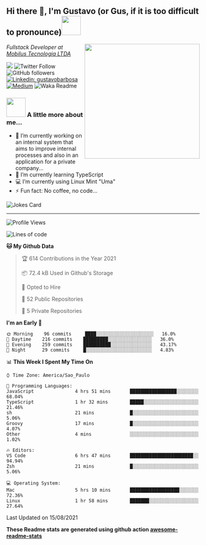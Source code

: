 <h2>Hi there 👋, I'm Gustavo (or Gus, if it is too difficult to pronounce)<img src="https://media.giphy.com/media/RMAnPMLrnOVhWuvusR/giphy.gif" width="50"></h2>
<img src="https://media.giphy.com/media/bi6RQ5x3tqoSI/giphy.gif" align="right" width="300">
<p><em>Fullstack Developer at <a href="https://mobilus.com.br/">Mobilus Tecnologia LTDA</a>
</em></p>

![](https://visitor-badge.glitch.me/badge?page_id=gusbdev.gusbdev)
![Twitter Follow](https://img.shields.io/twitter/follow/GustavoBFig?label=Follow)
![GitHub followers](https://img.shields.io/github/followers/gusbdev?label=Follow&style=social)
[![Linkedin: gustavobarbosa](https://img.shields.io/badge/-Gustavo%20Barbosa-blue?style=flat-square&logo=Linkedin&logoColor=white&link=https://www.linkedin.com/in/gustavo-barbosa-4a457178/?locale=en_US)](https://www.linkedin.com/in/gustavo-barbosa-figueiredo/?locale=en_US)
[![Medium](https://img.shields.io/badge/-Gustavo%20Barbosa-black?style=flat-square&logo=Medium&logoColor=white&link=https://gusbdev.medium.com/)](https://gusbdev.medium.com/)
![Waka Readme](https://github.com/anmol098/anmol098/workflows/Waka%20Readme/badge.svg)

### <img src="https://media.giphy.com/media/LRUSX9oaSmuKW3n4Ax/giphy.gif" width="50"> A little more about me...  

- 🔭 I’m currently working on an internal system that aims to improve internal processes and also in an application for a private company...
- 🌱 I’m currently learning TypeScript
- :computer: I’m currently using Linux Mint "Uma"
- ⚡ Fun fact: No coffee, no code...

![Jokes Card](https://readme-jokes.vercel.app/api)

---
<!--START_SECTION:waka-->
![Profile Views](http://img.shields.io/badge/Profile%20Views-0-blue)

![Lines of code](https://img.shields.io/badge/From%20Hello%20World%20I%27ve%20Written-560521%20lines%20of%20code-blue)

**🐱 My Github Data** 

> 🏆 614 Contributions in the Year 2021
 > 
> 📦 72.4 kB Used in Github's Storage 
 > 
> 💼 Opted to Hire
 > 
> 📜 52 Public Repositories 
 > 
> 🔑 5 Private Repositories  
 > 
**I'm an Early 🐤** 

```text
🌞 Morning    96 commits     ████░░░░░░░░░░░░░░░░░░░░░   16.0% 
🌆 Daytime    216 commits    █████████░░░░░░░░░░░░░░░░   36.0% 
🌃 Evening    259 commits    ██████████░░░░░░░░░░░░░░░   43.17% 
🌙 Night      29 commits     █░░░░░░░░░░░░░░░░░░░░░░░░   4.83%

```


📊 **This Week I Spent My Time On** 

```text
⌚︎ Time Zone: America/Sao_Paulo

💬 Programming Languages: 
JavaScript               4 hrs 51 mins       █████████████████░░░░░░░░   68.04% 
TypeScript               1 hr 32 mins        █████░░░░░░░░░░░░░░░░░░░░   21.46% 
sh                       21 mins             █░░░░░░░░░░░░░░░░░░░░░░░░   5.06% 
Groovy                   17 mins             █░░░░░░░░░░░░░░░░░░░░░░░░   4.07% 
Other                    4 mins              ░░░░░░░░░░░░░░░░░░░░░░░░░   1.02%

🔥 Editors: 
VS Code                  6 hrs 47 mins       ███████████████████████░░   94.94% 
Zsh                      21 mins             █░░░░░░░░░░░░░░░░░░░░░░░░   5.06%

💻 Operating System: 
Mac                      5 hrs 10 mins       ██████████████████░░░░░░░   72.36% 
Linux                    1 hr 58 mins        ███████░░░░░░░░░░░░░░░░░░   27.64%

```


 Last Updated on 15/08/2021
<!--END_SECTION:waka-->

**These Readme stats are generated using github action [awesome-readme-stats](https://github.com/anmol098/waka-readme-stats)**
